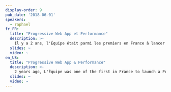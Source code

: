 ```yaml
---
display-order: 9
pub_date: '2018-06-01'
speakers:
  - raphael
fr_FR:
  title: "Progressive Web App et Performance"
  description: >-
    Il y a 2 ans, l'Équipe était parmi les premiers en France à lancer une Progressive Web App pour son site mobile. Les gains en webperf de ce changement nous ont conduit cette année à refondre entièrement notre site desktop sur ce modèle. Dans ce cadre, je vous propose de faire un retour d'expérience des différentes actions mises en place en faveur de la webperf et de partager les premiers résultats.
  slides: ~
  video: ~
en_US:
  title: "Progressive Web App & Performance"
  description: >-
    2 years ago, L'Équipe was one of the first in France to launch a Progressive Web App for its mobile website. The web performance earnings led us to fully revamp the desktop version also based on PWA. I’ll share feedback and results, and specify the actions implemented to optimize web performance.
  slides: ~
  video: ~
---
```

